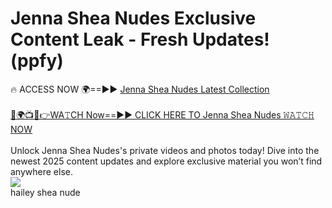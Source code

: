 # Jenna Shea Nudes Exclusive Content Leak - Fresh Updates! (ppfy)

🔥 ACCESS NOW 🌍==►► <a href="https://tinyurl.com/2mz8nhtm" rel="nofollow">Jenna Shea Nudes Latest Collection</a>
<br><br>
[🔴🌍📺📱👉WA𝚃CH Now==►► CLICK HERE TO Jenna Shea Nudes 𝚆𝙰𝚃𝙲𝙷 NOW](https://tinyurl.com/2mz8nhtm)
<br><br>
Unlock Jenna Shea Nudes's private videos and photos today! Dive into the newest 2025 content updates and explore exclusive material you won’t find anywhere else.
<br>
<a href="https://tinyurl.com/2mz8nhtm" rel="nofollow" data-target="animated-image.originalLink"><img src="https://camo.githubusercontent.com/8a4f000d20f83aca3bf7ec5f350d767afa0574a8a352519fd8cfa583a6f93a33/68747470733a2f2f692e696d6775722e636f6d2f644a486b345a712e676966" data-canonical-src="https://i.imgur.com/dJHk4Zq.gif" style="max-width: 100%; display: inline-block;" data-target="animated-image.originalImage"></a>
<br>
hailey shea nude
